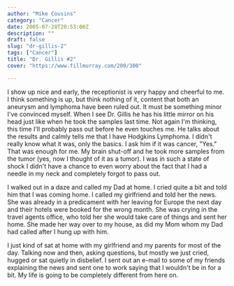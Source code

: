 ```yaml
---
author: "Mike Cousins"
category: "Cancer"
date: 2005-07-28T20:53:00Z
description: ""
draft: false
slug: "dr-gillis-2"
tags: ["Cancer"]
title: "Dr. Gillis #2"
cover: "https://www.fillmurray.com/200/300"

---
```


I show up nice and early, the receptionist is very happy and cheerful to me. I
think something is up, but think nothing of it, content that both an aneurysm
and lymphoma have been ruled out. It must be something minor I've convinced
myself. When I see Dr. Gillis he has his little mirror on his head just like
when he took the samples last time. Not again I'm thinking, this time I'll
probably pass out before he even touches me. He talks about the results and
calmly tells me that I have Hodgkins Lymphoma. I didn't really know what it was,
only the basics. I ask him if it was cancer, "Yes." That was enough for me. My
brain shut-off and he took more samples from the tumor (yes, now I thought of it
as a tumor). I was in such a state of shock I didn't have a chance to even worry
about the fact that I had a needle in my neck and completely forgot to pass out.

I walked out in a daze and called my Dad at home. I cried quite a bit and told
him that I was coming home. I called my girlfriend and told her the news. She
was already in a predicament with her leaving for Europe the next day and their
hotels were booked for the wrong month. She was crying in the travel agents
office, who told her she would take care of things and sent her home. She made
her way over to my house, as did my Mom whom my Dad had called after I hung up
with him.

I just kind of sat at home with my girlfriend and my parents for most of the
day. Talking now and then, asking questions, but mostly we just cried, hugged or
sat quietly in disbelief. I sent out an e-mail to some of my friends explaining
the news and sent one to work saying that I wouldn't be in for a bit. My life is
going to be completely different from here on.